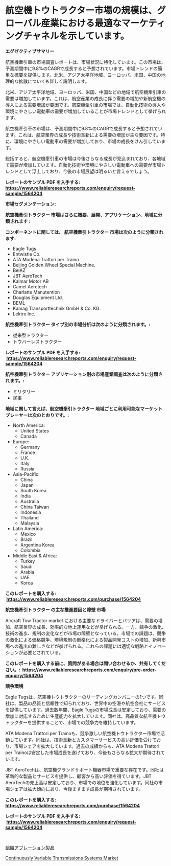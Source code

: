 <p><h1>航空機トウトラクター市場の規模は、グローバル産業における最適なマーケティングチャネルを示しています。</h1></p><p><strong>エグゼクティブサマリー</strong></p>
<p><p>航空機牽引車の市場調査レポートは、市場状況に特化しています。この市場は、予測期間中に9.8%のCAGRで成長すると予想されています。市場トレンドの簡単な概要を提供します。北米、アジア太平洋地域、ヨーロッパ、米国、中国の地理的な拡散についても詳しく説明します。</p><p>北米、アジア太平洋地域、ヨーロッパ、米国、中国などの地域で航空機牽引車の需要は増加しています。これは、航空産業の成長に伴う需要の増加や新航空機の導入による需要増加が要因です。航空機牽引車の市場では、自動化技術の導入や環境にやさしい電動車の需要が増加していることが市場トレンドとして挙げられます。</p><p>航空機牽引車の市場は、予測期間中に9.8%のCAGRで成長すると予想されています。これは、航空業界の成長や技術革新による需要の増加が主な要因です。特に、環境にやさしい電動車の需要が増加しており、市場の成長をけん引しています。</p><p>総括すると、航空機牽引車の市場は今後さらなる成長が見込まれており、各地域で需要が増加しています。自動化技術や環境にやさしい電動車への需要が市場トレンドとして浮上しており、今後の市場展望は明るいと言えるでしょう。</p></p>
<p><strong>レポートのサンプル PDF を入手する: <a href="https://www.reliableresearchreports.com/enquiry/request-sample/1564204">https://www.reliableresearchreports.com/enquiry/request-sample/1564204</a></strong></p>
<p><strong>市場セグメンテーション:</strong></p>
<p><strong> 航空機牽引トラクター 市場はさらに概要、展開、アプリケーション、地域に分類されます :</strong></p>
<p><strong>コンポーネントに関しては、 航空機牽引トラクター 市場は次のように分類されます: &nbsp;</strong></p>
<p><ul><li>Eagle Tugs</li><li>Entwistle Co.</li><li>ATA Modena Trattori per Traino</li><li>Beijing Golden Wheel Special Machine.</li><li>BelAZ</li><li>JBT AeroTech</li><li>Kalmar Motor AB</li><li>Camel Aerotech</li><li>Charlatte Manutention</li><li>Douglas Equipment Ltd.</li><li>BEML</li><li>Kamag Transporttechnik GmbH & Co. KG.</li><li>Lektro Inc.</li></ul></p>
<p><strong> 航空機牽引トラクター タイプ別の市場分析は次のように分類されます。:</strong></p>
<p><ul><li>従来型トラクター</li><li>トウバーレストラクター</li></ul></p>
<p><strong>レポートのサンプル PDF を入手する: &nbsp;<a href="https://www.reliableresearchreports.com/enquiry/request-sample/1564204">https://www.reliableresearchreports.com/enquiry/request-sample/1564204</a></strong></p>
<p><strong> 航空機牽引トラクター アプリケーション別の市場産業調査は次のように分類されます。:</strong></p>
<p><ul><li>ミリタリー</li><li>民事</li></ul></p>
<p><strong>地域に関して言えば、航空機牽引トラクター 地域ごとに利用可能なマーケットプレーヤーは次のとおりです。:</strong></p>
<p><ul>
    <li>
        North America:
        <ul>
            <li>United States</li>
            <li>Canada</li>
        </ul>
    </li>
    <li>
        Europe:
        <ul>
            <li>Germany</li>
            <li>France</li>
            <li>U.K.</li>
            <li>Italy</li>
            <li>Russia</li>
        </ul>
    </li>
    <li>
        Asia-Pacific:
        <ul>
            <li>China</li>
            <li>Japan</li>
            <li>South Korea</li>
            <li>India</li>
            <li>Australia</li>
            <li>China Taiwan</li>
            <li>Indonesia</li>
            <li>Thailand</li>
            <li>Malaysia</li>
        </ul>
    </li>
    <li>
        Latin America:
        <ul>
            <li>Mexico</li>
            <li>Brazil</li>
            <li>Argentina Korea</li>
            <li>Colombia</li>
        </ul>
    </li>
    <li>
        Middle East & Africa:
        <ul>
            <li>Turkey</li>
            <li>Saudi</li>
            <li>Arabia</li>
            <li>UAE</li>
            <li>Korea</li>
        </ul>
    </li>
    </ul></p>
<p><strong>このレポートを購入する: &nbsp;<a href="https://www.reliableresearchreports.com/purchase/1564204">https://www.reliableresearchreports.com/purchase/1564204</a></strong></p>
<p><strong>航空機牽引トラクター の主な推進要因と障壁 市場</strong></p>
<p><p>Aircraft Tow Tractor market における主要なドライバーとバリアは、需要の増加、航空業界の成長、効率的な地上運用などが挙げられる。一方、競争の激化、技術の進歩、規制の変化などが市場の障壁となっている。市場での課題は、競争の激化による価格競争、環境規制の厳格化による製品開発コストの増加、新興市場への進出の難しさなどが挙げられる。これらの課題には適切な戦略とイノベーションが必要とされている。</p></p>
<p><strong>このレポートを購入する前に、質問がある場合は問い合わせるか、共有してください。:&nbsp; <a href="https://www.reliableresearchreports.com/enquiry/pre-order-enquiry/1564204">https://www.reliableresearchreports.com/enquiry/pre-order-enquiry/1564204</a></strong></p>
<p><strong>競争環境</strong></p>
<p><p>Eagle Tugsは、航空機トウトラクターのリーディングカンパニーの1つです。同社は、製品の品質と信頼性で知られており、世界中の空港や航空会社にサービスを提供しています。過去数年間、Eagle Tugsの市場成長は安定しており、需要の増加に対応するために生産能力を拡大しています。同社は、高品質な航空機トウトラクターを提供することで、市場での競争力を維持しています。</p><p>ATA Modena Trattori per Trainoも、競争激しい航空機トウトラクター市場で活動しています。同社は、技術革新とカスタマーサービスの高い評価を受けており、市場シェアを拡大しています。過去の成績からも、ATA Modena Trattori per Trainoは安定した市場成長を遂げており、今後もさらなる拡大が期待されています。</p><p>JBT AeroTechは、航空機グランドサポート機器市場で重要な存在です。同社は革新的な製品とサービスを提供し、顧客から高い評価を得ています。JBT AeroTechの売上高は安定しており、市場での地位を強化しています。同社の市場シェアは拡大傾向にあり、今後ますます成長が期待されています。</p></p>
<p><strong>このレポートを購入する: &nbsp; <a href="https://www.reliableresearchreports.com/purchase/1564204">https://www.reliableresearchreports.com/purchase/1564204</a></strong></p>
<p><strong>レポートのサンプル PDF を入手する: &nbsp;<a href="https://www.reliableresearchreports.com/enquiry/request-sample/1564204">https://www.reliableresearchreports.com/enquiry/request-sample/1564204</a></strong><strong></strong></p>
<p>&nbsp;</p>
<p><p><a href="https://github.com/zoetazuur/Market-Research-Report-List-1/blob/main/47895116340.md">組織アブレーション製品</a></p><p><a href="https://woozy-pyroraptor-a1f.notion.site/Continuously-Variable-Transmissions-Systems-Market-Size-Furnishes-Valuable-Information-Encompassing--f58cef475a1948348dfa51688ab192f7">Continuously Variable Transmissions Systems Market</a></p></p>